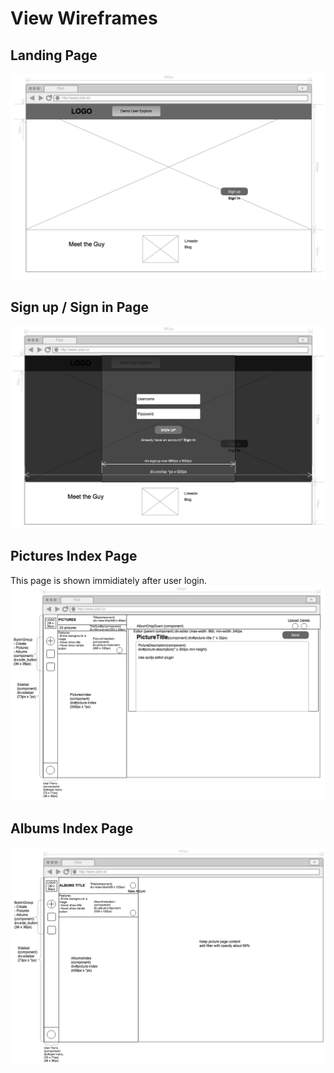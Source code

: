 # View Wireframes

## Landing Page
![landing_page]

## Sign up / Sign in Page
![sign_up]

## Pictures Index Page
This page is shown immidiately after user login.
![pic_index]

## Albums Index Page
![album_index]

[landing_page]: ./wireframes/landing_page.png
[sign_up]: ./wireframes/sign_up.png
[pic_index]: ./wireframes/picture_index.png
[album_index]: ./wireframes/album_index.png